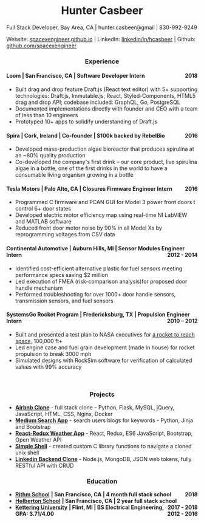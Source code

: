 <h1 align="center">Hunter Casbeer</h1>

Full Stack Developer, Bay Area, CA | hunter.casbeer@gmail | 830-992-9249

Website: [spacexengineer.github.io](https://spacexengineer.github.io/) | LinkedIn: [linkedin/in/hcasbeer](https://www.linkedin.com/in/hcasbeer/) | Github: [github.com/spacexengineer](https://github.com/spacexengineer)



<h3 align="center">Experience</h3>

<h4>Loom | San Francisco, CA | Software Developer Intern <span style="float:right">2018</span></h4>



- Built drag and drop feature Draft.js (React text editor) with 5+ supporting technologies: Draft.js, Immutable.js, React, Styled-Components, HTML5 drag and drop API; codebase included: GraphQL, Go, PostgreSQL
- Documented implementations directly with founder and CEO with a team of less than 10 engineers
- Prototyped 10+ apps to solidify understanding of Draft.js

<h4>Spira | Cork, Ireland | Co-founder | $100k backed by RebelBio <span style="float:right">2016</span></h4>

- Developed mass-production algae bioreactor that produces spirulina at an ~80% quality production
- Co-developed the company&#39;s first drink – our core product, live spirulina algae in a bottle, one of the first drinks in the world to have a consumable living organism growing in a bottle

<h4> Tesla Motors | Palo Alto, CA | Closures Firmware Engineer Intern <span style="float:right">2016</span></h4>

- Programmed C firmware and PCAN GUI for Model 3 power front doors t control 6+ door states
- Developed electric motor efficiency map using real-time NI LabVIEW and MATLAB software
- Reduced front door motor noise by 90% in all Model Xs by reprogramming voltages from CSV data

<h4> Continental Automotive | Auburn Hills, MI | Sensor Modules Engineer Intern <span style="float:right">2012 - 2014</span></h4>

- Identified cost-efficient alternative plastic for fuel sensors meeting performance specs saving $2 million
- Led execution of FMEA (risk-comparison analysis)for proposed door handle mechanism
- Performed troubleshooting for over 1000+ door handle sensors, transmission sensors, and fuel sensors

<h4>SystemsGo Rocket Program | Fredericksburg, TX | Propulsion Engineer Intern <span style="float:right">2010 – 2012</span></h4>

- Built and presented a test plan to NASA executives for [a rocket to reach space](https://www.youtube.com/watch?v=bFQfaAc__yE), 100,000 ft+
- Led engine case and fuel grain development (made in house) for rocket propulsion to break 3000 mph
- Simulated designs with RockSim software for verification of calculated values with 99% accuracy
<br>

<h3 align="center">Projects</h3>

- [**Airbnb Clone**](https://github.com/spacexengineer/AirBnB_clone_v4) - full stack clone – Python, Flask, MySQL, jQuery, JavaScript, HTML, CSS, Nginx, Docker
- [**Medium Search App**](https://github.com/spacexengineer/ParseMe) - search users blogs for keywords - Python, Jinja and Bootstrap
- [**React-Redux Weather App**](https://github.com/spacexengineer/react-weather-app) - React, Redux, ES6 JavaScript, Bootstrap, Open Weather API
- [**Simple Shell**](https://github.com/spacexengineer/simple_shell.git) - created custom C library functions to navigate a cloned unix shell
- [**Linkedin Backend Clone**](https://github.com/spacexengineer/linkedlist-1) - Node.js, MongoDB, JSON web tokens, fully RESTful API with CRUD

<h3 align="center">Education</h3>

- [**Rithm School**](https://www.rithmschool.com/) **| San Francisco, CA | 4 month full stack school <span style="float:right">2018</span>**
- [**Holberton School**](https://www.holbertonschool.com/) **| San Francisco, CA | 2 year full stack school <span style="float:right">2017 - 2018</span>**
- [**Kettering University**](https://www.kettering.edu/) **| Flint, MI | BS Electrical Engineering, GPA: 3.71/4.00 <span style="float:right">2012 - 2016</span>**
